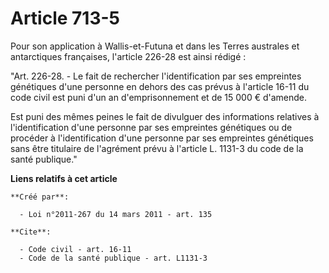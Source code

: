 # Article 713-5

Pour son application à Wallis-et-Futuna et dans les Terres australes et antarctiques françaises, l'article 226-28 est ainsi
rédigé : 

"Art. 226-28. - Le fait de rechercher l'identification par ses empreintes génétiques d'une personne en dehors des cas prévus
à l'article 16-11 du code civil est puni d'un an d'emprisonnement et de 15 000 € d'amende. 

Est puni des mêmes peines le fait de divulguer des informations relatives à l'identification d'une personne par ses
empreintes génétiques ou de procéder à l'identification d'une personne par ses empreintes génétiques sans être titulaire de
l'agrément prévu à l'article L. 1131-3 du code de la santé publique."

**Liens relatifs à cet article**

	**Créé par**:

	  - Loi n°2011-267 du 14 mars 2011 - art. 135

	**Cite**:

	  - Code civil - art. 16-11
	  - Code de la santé publique - art. L1131-3
